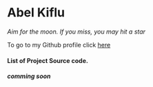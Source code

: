 # Abel Kiflu

*Aim for the moon. If you miss, you may hit a star*

To go to my Github profile click [here](https://github.com/AbielKiflu)

#### List of Project Source code.

##### comming soon




